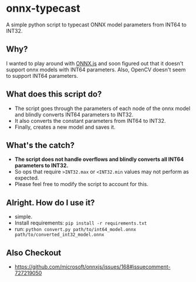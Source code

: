 # onnx-typecast
A simple python script to typecast ONNX model parameters from INT64 to INT32.

## Why?
I wanted to play around with [ONNX.js](https://github.com/microsoft/onnxjs) and soon figured out that it doesn't support onnx models with INT64 parameters. Also, OpenCV doesn't seem to support INT64 parameters.

## What does this script do?
- The script goes through the parameters of each node of the onnx model and blindly converts INT64 parameters to INT32.
- It also converts the constant parameters from INT64 to INT32.
- Finally, creates a new model and saves it.

## What's the catch?
- **The script does not handle overflows and blindly converts all INT64 parameters to INT32.**
- So ops that require `>INT32.max` or `<INT32.min` values may not perform as expected.
- Please feel free to modify the script to account for this.

## Alright. How do I use it?
 - simple.
 - Install requirements: `pip install -r requirements.txt`
 - run: `python convert.py path/to/int64_model.onnx path/to/converted_int32_model.onnx`


## Also Checkout
- https://github.com/microsoft/onnxjs/issues/168#issuecomment-727219050
